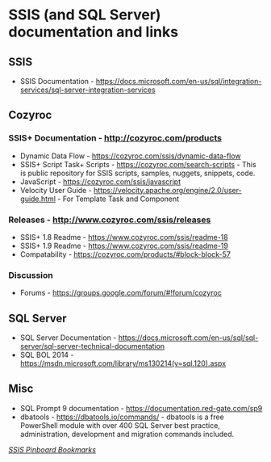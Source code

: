 # SSIS (and SQL Server) documentation and links

## SSIS

* SSIS Documentation - <https://docs.microsoft.com/en-us/sql/integration-services/sql-server-integration-services>

## Cozyroc

### SSIS+ Documentation - <http://cozyroc.com/products>

* Dynamic Data Flow - <https://cozyroc.com/ssis/dynamic-data-flow>
* SSIS+ Script Task+ Scripts - <https://cozyroc.com/search-scripts> - This is public repository for SSIS scripts, samples, nuggets, snippets, code.
* JavaScript - <https://cozyroc.com/ssis/javascript>
* Velocity User Guide - <https://velocity.apache.org/engine/2.0/user-guide.html> - For Template Task and Component

### Releases - <http://www.cozyroc.com/ssis/releases>

* SSIS+ 1.8 Readme - <https://www.cozyroc.com/ssis/readme-18>
* SSIS+ 1.9 Readme - <https://www.cozyroc.com/ssis/readme-19>
* Compatability - <https://cozyroc.com/products/#block-block-57>

### Discussion

* Forums - <https://groups.google.com/forum/#!forum/cozyroc>

## SQL Server

* SQL Server Documentation - <https://docs.microsoft.com/en-us/sql/sql-server/sql-server-technical-documentation>
* SQL BOL 2014 - <https://msdn.microsoft.com/library/ms130214(v=sql.120).aspx>

## Misc

* SQL Prompt 9 documentation - <https://documentation.red-gate.com/sp9>
* dbatools - <https://dbatools.io/commands/> - dbatools is a free PowerShell module with over 400 SQL Server best practice, administration, development and migration commands included.

_[SSIS Pinboard Bookmarks](https://pinboard.in/u:warthurton/t:documentation/t:sqlserver/?sort=title)_